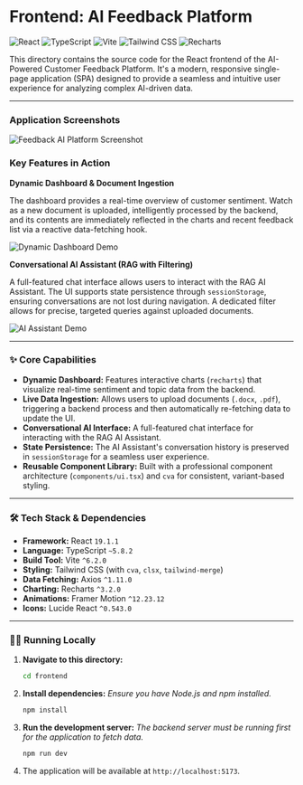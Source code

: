 # Frontend: AI Feedback Platform

![React](https://img.shields.io/badge/React-19.1-20232A?style=for-the-badge&logo=react&logoColor=61DAFB)
![TypeScript](https://img.shields.io/badge/TypeScript-5.8-3178C6?style=for-the-badge&logo=typescript&logoColor=white)
![Vite](https://img.shields.io/badge/Vite-6.2-646CFF?style=for-the-badge&logo=vite&logoColor=white)
![Tailwind CSS](https://img.shields.io/badge/Tailwind_CSS-3.x-06B6D4?style=for-the-badge&logo=tailwindcss&logoColor=white)
![Recharts](https://img.shields.io/badge/Recharts-3.2-8884d8?style=for-the-badge)

This directory contains the source code for the React frontend of the AI-Powered Customer Feedback Platform. It's a modern, responsive single-page application (SPA) designed to provide a seamless and intuitive user experience for analyzing complex AI-driven data.

---

### Application Screenshots

![Feedback AI Platform Screenshot](./assets/Feedback%20AI%20Dashboard.png)

### Key Features in Action

**Dynamic Dashboard & Document Ingestion**

The dashboard provides a real-time overview of customer sentiment. Watch as a new document is uploaded, intelligently processed by the backend, and its contents are immediately reflected in the charts and recent feedback list via a reactive data-fetching hook.

![Dynamic Dashboard Demo](./assets/Feedback%20AI%20Dashboard.gif)

**Conversational AI Assistant (RAG with Filtering)**

A full-featured chat interface allows users to interact with the RAG AI Assistant. The UI supports state persistence through `sessionStorage`, ensuring conversations are not lost during navigation. A dedicated filter allows for precise, targeted queries against uploaded documents.

![AI Assistant Demo](./assets/Feedback%20AI%20Chatbot.gif)

---

### ✨ Core Capabilities

*   **Dynamic Dashboard:** Features interactive charts (`recharts`) that visualize real-time sentiment and topic data from the backend.
*   **Live Data Ingestion:** Allows users to upload documents (`.docx`, `.pdf`), triggering a backend process and then automatically re-fetching data to update the UI.
*   **Conversational AI Interface:** A full-featured chat interface for interacting with the RAG AI Assistant.
*   **State Persistence:** The AI Assistant's conversation history is preserved in `sessionStorage` for a seamless user experience.
*   **Reusable Component Library:** Built with a professional component architecture (`components/ui.tsx`) and `cva` for consistent, variant-based styling.

---

### 🛠️ Tech Stack & Dependencies

*   **Framework:** React `19.1.1`
*   **Language:** TypeScript `~5.8.2`
*   **Build Tool:** Vite `^6.2.0`
*   **Styling:** Tailwind CSS (with `cva`, `clsx`, `tailwind-merge`)
*   **Data Fetching:** Axios `^1.11.0`
*   **Charting:** Recharts `^3.2.0`
*   **Animations:** Framer Motion `^12.23.12`
*   **Icons:** Lucide React `^0.543.0`

---

### 🏃‍♀️ Running Locally

1.  **Navigate to this directory:**
    ```bash
    cd frontend
    ```
2.  **Install dependencies:**
    *Ensure you have Node.js and npm installed.*
    ```bash
    npm install
    ```
3.  **Run the development server:**
    *The backend server must be running first for the application to fetch data.*
    ```bash
    npm run dev
    ```
4.  The application will be available at `http://localhost:5173`.